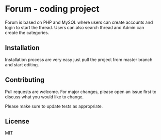 # Forum - coding project

Forum is based on PHP and MySQL where users can create accounts and login to start the thread. Users can also search thread and Admin can create the categories.

## Installation

Installation process are very easy just pull the project from master branch and start editing.

## Contributing
Pull requests are welcome. For major changes, please open an issue first to discuss what you would like to change.

Please make sure to update tests as appropriate.

## License
[MIT](https://choosealicense.com/licenses/mit/)
